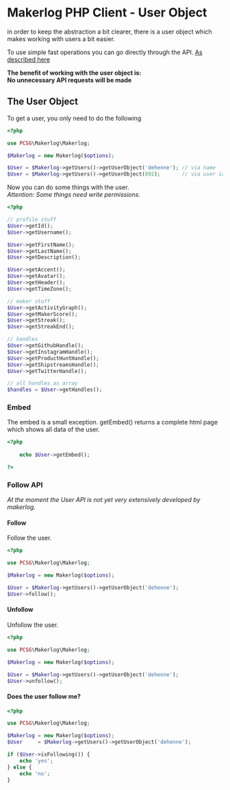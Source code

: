 Makerlog PHP Client - User Object
======

in order to keep the abstraction a bit clearer, 
there is a user object which makes working with users a bit easier.

To use simple fast operations you can go directly through the API.
[As described here](users.md)

**The benefit of working with the user object is:**  
**No unnecessary API requests will be made**


The User Object
------

To get a user, you only need to do the following

```php
<?php

use PCSG\Makerlog\Makerlog;

$Makerlog = new Makerlog($options);

$User = $Makerlog->getUsers()->getUserObject('dehenne'); // via name
$User = $Makerlog->getUsers()->getUserObject(892);       // via user id

```

Now you can do some things with the user.  
*Attention: Some things need write permissions.*

```php
<?php

// profile stuff
$User->getId();
$User->getUsername();

$User->getFirstName();
$User->getLastName();
$User->getDescription();

$User->getAccent();
$User->getAvatar();
$User->getHeader();
$User->getTimeZone();

// maker stuff
$User->getActivityGraph();
$User->getMakerScore();
$User->getStreak();
$User->getStreakEnd();

// handles
$User->getGithubHandle();
$User->getInstagramHandle();
$User->getProductHuntHandle();
$User->getShipstreamsHandle();
$User->getTwitterHandle();

// all handles as array
$handles = $User->getHandles();

```

### Embed

The embed is a small exception. 
getEmbed() returns a complete html page which shows all data of the user.

```php
<?php
 
    echo $User->getEmbed();

?>
```

### Follow API

*At the moment the User API is not yet very extensively developed by makerlog.*

#### Follow

Follow the user.

```php
<?php

use PCSG\Makerlog\Makerlog;

$Makerlog = new Makerlog($options);

$User = $Makerlog->getUsers()->getUserObject('dehenne');
$User->follow();

```

#### Unfollow

Unfollow the user.

```php
<?php

use PCSG\Makerlog\Makerlog;

$Makerlog = new Makerlog($options);

$User = $Makerlog->getUsers()->getUserObject('dehenne');
$User->unfollow();

```

#### Does the user follow me?

```php
<?php

use PCSG\Makerlog\Makerlog;

$Makerlog = new Makerlog($options);
$User     = $Makerlog->getUsers()->getUserObject('dehenne');

if ($User->isFollowing()) {
    echo 'yes';    
} else {
    echo 'no';
}

```
